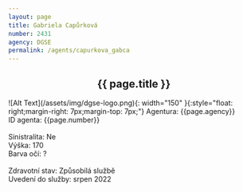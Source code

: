```yaml
---
layout: page
title: Gabriela Capůrková
number: 2431
agency: DGSE
permalink: /agents/capurkova_gabca
---
```


<center><h2>{{ page.title }}</h2></center>
![Alt Text](/assets/img/dgse-logo.png){: width="150" }{:style="float: right;margin-right: 7px;margin-top: 7px;"}
Agentura: {{page.agency}}
<br>
ID agenta: {{page.number}}
<br>
<br>
Sinistralita: Ne
<br>
Výška: 170
<br>
Barva očí: ?
<br>
<br>
Zdravotní stav: Způsobilá službě
<br>
Uvedení do služby: srpen 2022